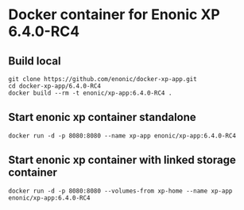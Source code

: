 # Docker container for Enonic XP 6.4.0-RC4

## Build local

    git clone https://github.com/enonic/docker-xp-app.git
    cd docker-xp-app/6.4.0-RC4
    docker build --rm -t enonic/xp-app:6.4.0-RC4 .

## Start enonic xp container standalone

    docker run -d -p 8080:8080 --name xp-app enonic/xp-app:6.4.0-RC4

## Start enonic xp container with linked storage container

    docker run -d -p 8080:8080 --volumes-from xp-home --name xp-app enonic/xp-app:6.4.0-RC4
